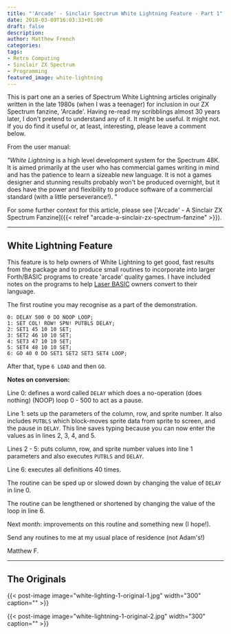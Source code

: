 ```yaml
---
title: "'Arcade' - Sinclair Spectrum White Lightning Feature - Part 1"
date: 2018-03-09T16:03:33+01:00
draft: false
description: 
author: Matthew French
categories:
tags:
- Retro Computing
- Sinclair ZX Spectrum
- Programming
featured_image: white-lightning
---
```


This is part one an a series of Spectrum White Lightning articles originally written in the late 1980s (when I was a teenager) for inclusion in our ZX Spectrum fanzine, 'Arcade'. Having re-read my scribblings almost 30 years later, I don't pretend to understand any of it. It might be useful. It might not. If you do find it useful or, at least, interesting, please leave a comment below.

<!--more-->

From the user manual:

_"White Lightning_ is a high level development system for the Spectrum 48K. It is aimed primarily at the user who has commercial games writing in mind and has the patience to learn a sizeable new language. It is not a games designer and stunning results probably won't be produced overnight, but it does have the power and flexibility to produce software of a commercial standard (with a little perseverance!). "

For some further context for this article, please see ['Arcade' - A Sinclair ZX Spectrum Fanzine]({{< relref "arcade-a-sinclair-zx-spectrum-fanzine" >}}).

---

## White Lightning Feature

This feature is to help owners of White Lightning to get good, fast results from the package and to produce small routines to incorporate into larger Forth/BASIC programs to create 'arcade' quality games. I have included notes on the programs to help [Laser BASIC](http://www.worldofspectrum.org/infoseekid.cgi?id=0008327) owners convert to their language.

The first routine you may recognise as a part of the demonstration.

```
0: DELAY 500 0 DO NOOP LOOP;
1: SET COL! ROW! SPN! PUTBLS DELAY;
2: SET1 45 10 10 SET;
3: SET2 46 10 10 SET;
4: SET3 47 10 10 SET;
5: SET4 48 10 10 SET;
6: GO 40 0 DO SET1 SET2 SET3 SET4 LOOP;
```

After that, type `6 LOAD` and then `GO`.

**Notes on conversion:**

Line 0: defines a word called `DELAY` which does a no-operation (does nothing) (NOOP) loop 0 - 500 to act as a pause.

Line 1: sets up the parameters of the column, row, and sprite number. It also includes `PUTBLS` which block-moves sprite data from sprite to screen, and the pause in `DELAY`. This line saves typing because you can now enter the values as in lines 2, 3, 4, and 5.

Lines 2 - 5: puts column, row, and sprite number values into line 1 parameters and also executes `PUTBLS` and `DELAY`.

Line 6: executes all definitions 40 times.

The routine can be sped up or slowed down by changing the value of `DELAY` in line 0.

The routine can be lengthened or shortened by changing the value of the loop in line 6.

Next month: improvements on this routine and something new (I hope!).

Send any routines to me at my usual place of residence (not Adam's!)

Matthew F.

---

## The Originals

{{< post-image image="white-lighting-1-original-1.jpg" width="300" caption="" >}}

{{< post-image image="white-lightning-1-original-2.jpg" width="300" caption="" >}}